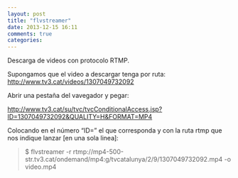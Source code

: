 ```yaml
---
layout: post
title: "flvstreamer"
date: 2013-12-15 16:11
comments: true
categories: 
---
```

Descarga de videos con protocolo RTMP.

Supongamos que el video a descargar tenga por ruta: http://www.tv3.cat/videos/1307049732092

Abrir una pestaña del vavegador y pegar:

http://www.tv3.cat/su/tvc/tvcConditionalAccess.jsp?ID=1307049732092&QUALITY=H&FORMAT=MP4

Colocando en el número “ID=” el que corresponda y con la ruta rtmp que nos indique lanzar [en una sola linea]:

>$ flvstreamer -r rtmp://mp4-500-str.tv3.cat/ondemand/mp4:g/tvcatalunya/2/9/1307049732092.mp4 -o video.mp4

